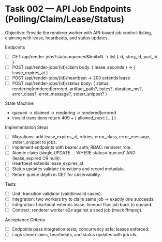 # Task 002 — API Job Endpoints (Polling/Claim/Lease/Status)

Objective: Provide the renderer worker with API-based job control: listing, claiming with lease, heartbeats, and status updates.

Endpoints
- [ ] GET /api/render-jobs?status=queued&limit=N → list { id, story_id, part_id }
- [ ] POST /api/render-jobs/{id}/claim body: { lease_seconds } → { lease_expires_at }
- [ ] POST /api/render-jobs/{id}/heartbeat → 200 extends lease
- [ ] POST /api/render-jobs/{id}/status body:
      { status: rendering|rendered|errored, artifact_path?, bytes?, duration_ms?, error_class?, error_message?, stderr_snippet? }

State Machine
- queued → claimed → rendering → rendered|errored
- Invalid transitions return 409 + { allowed_next: [...] }

Implementation Steps
- [ ] Migrations: add lease_expires_at, retries, error_class, error_message, stderr_snippet to jobs.
- [ ] Implement endpoints with bearer auth; RBAC: renderer role.
- [ ] Atomic claim (single UPDATE ... WHERE status='queued' AND (lease_expired OR null)).
- [ ] Heartbeat extends lease_expires_at.
- [ ] Status updates validate transitions and record metadata.
- [ ] Return queue depth in GET for observability.

Tests
- [ ] Unit: transition validator (valid/invalid cases).
- [ ] Integration: two workers try to claim same job → exactly one succeeds.
- [ ] Integration: heartbeat extends lease; timeout flips job back to queued.
- [ ] Contract: renderer worker e2e against a seed job (mock ffmpeg).

Acceptance Criteria
- [ ] Endpoints pass integration tests; concurrency safe; leases enforced.
- [ ] Logs show claims, heartbeats, and status updates with job ids.
